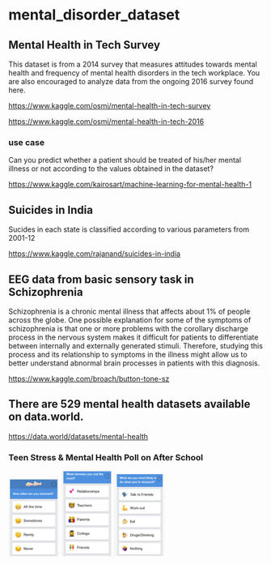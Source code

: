 # mental_disorder_dataset

## Mental Health in Tech Survey

This dataset is from a 2014 survey that measures attitudes towards mental health and frequency of mental health disorders in the tech workplace. You are also encouraged to analyze data from the ongoing 2016 survey found here.

https://www.kaggle.com/osmi/mental-health-in-tech-survey

https://www.kaggle.com/osmi/mental-health-in-tech-2016

### use case

Can you predict whether a patient should be treated of his/her mental illness or not according to the values obtained in the dataset?

https://www.kaggle.com/kairosart/machine-learning-for-mental-health-1

## Suicides in India

Sucides in each state is classified according to various parameters from 2001-12

https://www.kaggle.com/rajanand/suicides-in-india

## EEG data from basic sensory task in Schizophrenia

Schizophrenia is a chronic mental illness that affects about 1% of people across the globe. One possible explanation for some of the symptoms of schizophrenia is that one or more problems with the corollary discharge process in the nervous system makes it difficult for patients to differentiate between internally and externally generated stimuli. Therefore, studying this process and its relationship to symptoms in the illness might allow us to better understand abnormal brain processes in patients with this diagnosis.

https://www.kaggle.com/broach/button-tone-sz

## There are 529 mental health datasets available on data.world.

https://data.world/datasets/mental-health

### Teen Stress & Mental Health Poll on After School

<img src="https://raw.githubusercontent.com/gaoyuanliang/mental_disorder_dataset/master/WeChat%20Screenshot_20200924230917.png" width="100"> <img src="https://raw.githubusercontent.com/gaoyuanliang/mental_disorder_dataset/master/WeChat%20Screenshot_20200924230926.png" width="100"> <img src="https://raw.githubusercontent.com/gaoyuanliang/mental_disorder_dataset/master/WeChat%20Screenshot_20200924230933.png" width="100">


